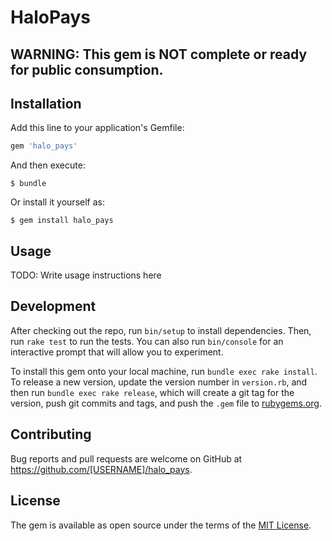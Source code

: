 # HaloPays

## WARNING: This gem is NOT complete or ready for public consumption.

## Installation

Add this line to your application's Gemfile:

```ruby
gem 'halo_pays'
```

And then execute:

    $ bundle

Or install it yourself as:

    $ gem install halo_pays

## Usage

TODO: Write usage instructions here

## Development

After checking out the repo, run `bin/setup` to install dependencies. Then, run `rake test` to run the tests. You can also run `bin/console` for an interactive prompt that will allow you to experiment.

To install this gem onto your local machine, run `bundle exec rake install`. To release a new version, update the version number in `version.rb`, and then run `bundle exec rake release`, which will create a git tag for the version, push git commits and tags, and push the `.gem` file to [rubygems.org](https://rubygems.org).

## Contributing

Bug reports and pull requests are welcome on GitHub at https://github.com/[USERNAME]/halo_pays.


## License

The gem is available as open source under the terms of the [MIT License](http://opensource.org/licenses/MIT).

